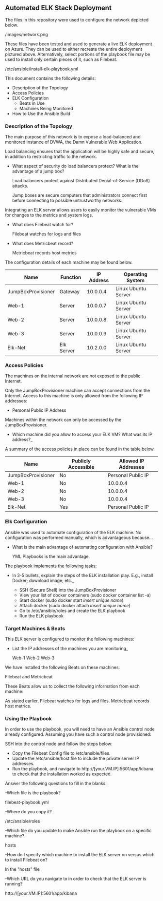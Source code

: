## Automated ELK Stack Deployment

The files in this repository were used to configure the network depicted below.

 /images/network.png

These files have been tested and used to generate a live ELK deployment on Azure. They can be used to either recreate the entire deployment pictured above. Alternatively, select portions of the playbook file may be used to install only certain pieces of it, such as Filebeat.

  /etc/ansible/install-elk-playbook.yml

This document contains the following details:
- Description of the Topology
- Access Policies
- ELK Configuration
  - Beats in Use
  - Machines Being Monitored
- How to Use the Ansible Build


### Description of the Topology

The main purpose of this network is to expose a load-balanced and monitored instance of DVWA, the Damn Vulnerable Web Application.

Load balancing ensures that the application will be highly safe and secure, in addition to restricting traffic to the network.

- What aspect of security do load balancers protect? What is the advantage of a jump box? 

  Load balancers protect against Distributed Denial-of-Service (DDoS) attacks.

  Jump boxes are secure computers that administrators connect first before connecting to possible untrustworthy networks.

Integrating an ELK server allows users to easily monitor the vulnerable VMs for changes to the metrics and system logs.

- What does Filebeat watch for?

  Filebeat watches for logs and files

- What does Metricbeat record?

  Metricbeat records host metrics

The configuration details of each machine may be found below.

| Name               | Function   | IP Address | Operating System    |
|--------------------|------------|------------|---------------------|
| JumpBoxProvisioner | Gateway    | 10.0.0.4   | Linux Ubuntu Server |
| Web-1              | Server     | 10.0.0.7   | Linux Ubuntu Server |
| Web-2              | Server     | 10.0.0.8   | Linux Ubuntu Server |
| Web-3              | Server     | 10.0.0.9   | Linux Ubuntu Server |
| Elk-Net            | Elk Server | 10.2.0.0   | Linux Ubuntu Server |

### Access Policies

The machines on the internal network are not exposed to the public Internet. 

Only the JumpBoxProvisioner machine can accept connections from the Internet. Access to this machine is only allowed from the following IP addresses:

- Personal Public IP Address

Machines within the network can only be accessed by the JumpBoxProvisioner.

- Which machine did you allow to access your ELK VM? What was its IP address?_

A summary of the access policies in place can be found in the table below.

| Name               | Publicly Accessible | Allowed IP Addresses |
|--------------------|---------------------|----------------------|
| JumpBoxProvisioner | No                  | Personal Public IP   |
| Web-1              | No                  | 10.0.0.4             |
| Web-2              | No                  | 10.0.0.4             |
| Web-3              | No                  | 10.0.0.4             |
| Elk-Net            | Yes                 | Personal Public IP   |

### Elk Configuration

Ansible was used to automate configuration of the ELK machine. No configuration was performed manually, which is advantageous because...

- What is the main advantage of automating configuration with Ansible?

  YML Playbooks is the main advantage.

The playbook implements the following tasks:

- In 3-5 bullets, explain the steps of the ELK installation play. E.g., install Docker; download image; etc._

  - SSH (Secure Shell) into the JumpBoxProvisioner
  - View your list of docker containers (sudo docker container list -a)
  - Start docker (sudo docker start *insert unique name*)
  - Attach docker (sudo docker attach *insert unique name*)
  - Go to /etc/ansible/roles and create the ELK playbook
  - Run the ELK playbook

### Target Machines & Beats

This ELK server is configured to monitor the following machines:

- List the IP addresses of the machines you are monitoring_

  Web-1
  Web-2
  Web-3

We have installed the following Beats on these machines:

 Filebeat and Metricbeat

These Beats allow us to collect the following information from each machine:

 As stated earlier, Filebeat watches for logs and files. Metricbeat records host metrics.

### Using the Playbook

In order to use the playbook, you will need to have an Ansible control node already configured. Assuming you have such a control node provisioned: 

SSH into the control node and follow the steps below:
- Copy the Filebeat Config file to /etc/ansible/files.
- Update the /etc/ansible/host file to include the private server IP addresses.
- Run the playbook, and navigate to http://[your.VM.IP]:5601/app/kibana to check that the installation worked as expected.

Answer the following questions to fill in the blanks:

-Which file is the playbook?
 
 filebeat-playbook.yml

-Where do you copy it?

 /etc/ansible/roles

-Which file do you update to make Ansible run the playbook on a specific machine?

 hosts

-How do I specify which machine to install the ELK server on versus which to install Filebeat on?

 In the "hosts" file

-Which URL do you navigate to in order to check that the ELK server is running?

 http://[your.VM.IP]:5601/app/kibana
